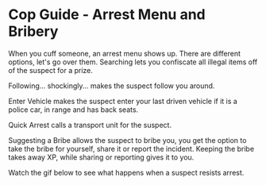 # Cop Guide - Arrest Menu and Bribery
When you cuff someone, an arrest menu shows up. There are different options, let's go over them.
Searching lets you confiscate all illegal items off of the suspect for a prize.

Following... shockingly... makes the suspect follow you around.

Enter Vehicle makes the suspect enter your last driven vehicle if it is a police car, in range and has back seats.

Quick Arrest calls a transport unit for the suspect.

Suggesting a Bribe allows the suspect to bribe you, you get the option to take the bribe for yourself, share it or report the incident. Keeping the bribe takes away XP, while sharing or reporting gives it to you.

Watch the gif below to see what happens when a suspect resists arrest.

